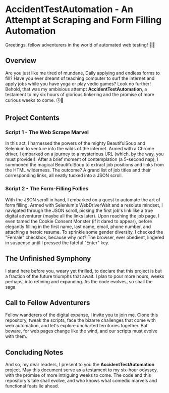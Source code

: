 # AccidentTestAutomation - An Attempt at Scraping and Form Filling Automation

Greetings, fellow adventurers in the world of automated web testing! 🤖🌐

## Overview
Are you just like me tired of mundane, Daily applying and endless forms to fill? Have you ever dreamt of teaching computer to surf the internet and apply jobs while you have yoga or play vedio games? Look no further! Behold, that was my ambisious attempt **AccidentTestAutomation**, a testament to my six hours of glorious tinkering and the promise of more curious weeks to come. 🕒🤔

## Project Contents

### Script 1 - The Web Scrape Marvel

In this act, I harnessed the powers of the mighty BeautifulSoup and Selenium to venture into the wilds of the internet. Armed with a Chrome driver, I embarked on a journey to a mysterious URL (which, by the way, you must provide!). After a brief moment of contemplation (a 5-second nap), I summoned the magical BeautifulSoup to extract job positions and links from the HTML wilderness. The outcome? A grand list of job titles and their corresponding links, all neatly tucked into a JSON scroll.

### Script 2 - The Form-Filling Follies

With the JSON scroll in hand, I embarked on a quest to automate the art of form filling. Armed with Selenium's WebDriverWait and a resolute mindset, I navigated through the JSON scroll, picking the first job's link like a true digital adventurer (maybe all the links later). Upon reaching the job page, I even tamed the Cookie Consent Monster (if it dared to appear), before elegantly filling in the first name, last name, email, phone number, and attaching a heroic resume. To sprinkle some gender diversity, I checked the "Female" checkbox, because why not? The browser, ever obedient, lingered in suspense until I pressed the fateful "Enter" key.

## The Unfinished Symphony

I stand here before you, weary yet thrilled, to declare that this project is but a fraction of the future triumphs that await. I plan to pour more hours, weeks perhaps, into refining and expanding. As the code evolves, so shall the saga.

## Call to Fellow Adventurers

Fellow wanderers of the digital expanse, I invite you to join me. Clone this repository, tweak the scripts, face the bizarre challenges that come with web automation, and let's explore uncharted territories together. But beware, for web pages change like the wind, and our scripts must evolve with them.

## Concluding Notes

And so, my dear readers, I present to you the **AccidentTestAutomation** project. May this document serve as a testament to my six-hour odyssey, with the promise of more intriguing weeks to come. The code and this repository's tale shall evolve, and who knows what comedic marvels and functional feats lie ahead.


